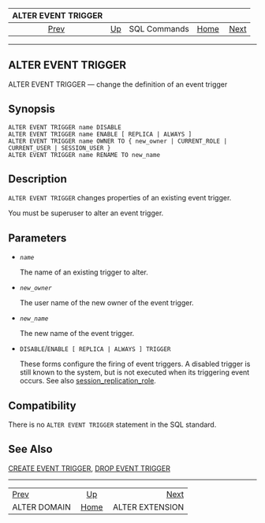 <!--?xml version="1.0" encoding="UTF-8" standalone="no"?-->

|              ALTER EVENT TRIGGER             |                                        |              |                                                       |                                                    |
| :------------------------------------------: | :------------------------------------- | :----------: | ----------------------------------------------------: | -------------------------------------------------: |
| [Prev](sql-alterdomain.html "ALTER DOMAIN")  | [Up](sql-commands.html "SQL Commands") | SQL Commands | [Home](index.html "PostgreSQL 17devel Documentation") |  [Next](sql-alterextension.html "ALTER EXTENSION") |

***

## ALTER EVENT TRIGGER

ALTER EVENT TRIGGER — change the definition of an event trigger

## Synopsis

    ALTER EVENT TRIGGER name DISABLE
    ALTER EVENT TRIGGER name ENABLE [ REPLICA | ALWAYS ]
    ALTER EVENT TRIGGER name OWNER TO { new_owner | CURRENT_ROLE | CURRENT_USER | SESSION_USER }
    ALTER EVENT TRIGGER name RENAME TO new_name

## Description

`ALTER EVENT TRIGGER` changes properties of an existing event trigger.

You must be superuser to alter an event trigger.

## Parameters

* *`name`*

    The name of an existing trigger to alter.

* *`new_owner`*

    The user name of the new owner of the event trigger.

* *`new_name`*

    The new name of the event trigger.

* `DISABLE`/`ENABLE [ REPLICA | ALWAYS ] TRIGGER`

    These forms configure the firing of event triggers. A disabled trigger is still known to the system, but is not executed when its triggering event occurs. See also [session\_replication\_role](runtime-config-client.html#GUC-SESSION-REPLICATION-ROLE).

## Compatibility

There is no `ALTER EVENT TRIGGER` statement in the SQL standard.

## See Also

[CREATE EVENT TRIGGER](sql-createeventtrigger.html "CREATE EVENT TRIGGER"), [DROP EVENT TRIGGER](sql-dropeventtrigger.html "DROP EVENT TRIGGER")

***

|                                              |                                                       |                                                    |
| :------------------------------------------- | :---------------------------------------------------: | -------------------------------------------------: |
| [Prev](sql-alterdomain.html "ALTER DOMAIN")  |         [Up](sql-commands.html "SQL Commands")        |  [Next](sql-alterextension.html "ALTER EXTENSION") |
| ALTER DOMAIN                                 | [Home](index.html "PostgreSQL 17devel Documentation") |                                    ALTER EXTENSION |
